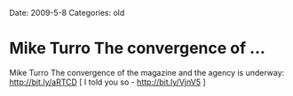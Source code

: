 Date: 2009-5-8
Categories: old

# Mike Turro The convergence of ...

Mike Turro The convergence of the magazine and the agency is underway:  <a href="http://bit.ly/aRTCD" rel="nofollow">http://bit.ly/aRTCD</a>  [ I told you so - <a href="http://bit.ly/VjnV5" rel="nofollow">http://bit.ly/VjnV5</a> ] 
